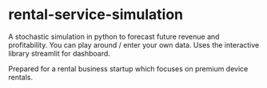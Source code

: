 # rental-service-simulation

A stochastic simulation in python to forecast future revenue and profitability. You can play around / enter your own data. Uses the interactive library streamlit for dashboard.

Prepared for a rental business startup which focuses on premium device rentals.
